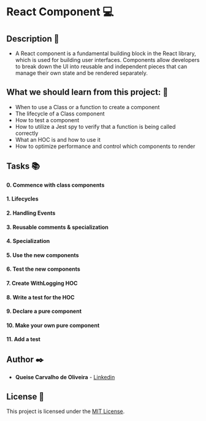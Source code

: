 # **React Component** :computer:

## **Description** :speech_balloon:

* A React component is a fundamental building block in the React library, which is used for building user interfaces. Components allow developers to break down the UI into reusable and independent pieces that can manage their own state and be rendered separately.

## **What we should learn from this project:** :bookmark_tabs:

* When to use a Class or a function to create a component
* The lifecycle of a Class component
* How to test a component
* How to utilize a Jest spy to verify that a function is being called correctly
* What an HOC is and how to use it
* How to optimize performance and control which components to render


## **Tasks** :books:

#### **0. Commence with class components**

#### **1. Lifecycles**

#### **2. Handling Events**

#### **3. Reusable comments & specialization**

#### **4. Specialization**

#### **5. Use the new components**

#### **6. Test the new components**

#### **7. Create WithLogging HOC**

#### **8. Write a test for the HOC**

#### **9. Declare a pure component**

#### **10. Make your own pure component**

#### **11. Add a test**


## **Author** :black_nib:

* **Queise Carvalho de Oliveira** - [Linkedin](https://www.linkedin.com/in/queise-carvalho-de-oliveira-50359749/)


## License :page_with_curl:
This project is licensed under the [MIT License](https://opensource.org/license/mit/).


